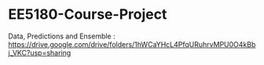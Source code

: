 # EE5180-Course-Project

Data, Predictions and Ensemble : https://drive.google.com/drive/folders/1hWCaYHcL4PfqURuhrvMPU0O4kBbj_VKC?usp=sharing
